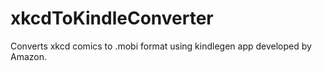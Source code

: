 xkcdToKindleConverter
=====================

Converts xkcd comics to .mobi format using kindlegen app developed by Amazon.
